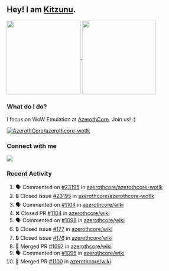 ## Hey! I am [Kitzunu](https://Github.com/Kitzunu).

<!--
[![Kitzunu's Github stats](https://github-readme-stats.vercel.app/api?username=kitzunu&theme=github_dark&show_icons=true&number_format=long)](https://github.com/Kitzunu)

[![Kitzunu's Language stats](https://github-readme-stats.vercel.app/api/top-langs/?username=Kitzunu&layout=donut&theme=github_dark)](https://github.com/Kitzunu)
-->

<a href="https://github.com/Kitzunu">
  <img height=200 align="center" src="https://github-readme-stats.vercel.app/api?username=kitzunu&theme=github_dark&show_icons=true&number_format=long" />
</a>
<a href="https://github.com/Kitzunu">
  <img height=200 align="center" src="https://github-readme-stats.vercel.app/api/top-langs/?username=Kitzunu&layout=donut&theme=github_dark" />
</a>

### What do I do?

I focus on WoW Emulation at [AzerothCore](https://github.com/AzerothCore). Join us! :)

[![AzerothCore/azerothcore-wotlk](https://github-readme-stats.vercel.app/api/pin/?username=AzerothCore&repo=azerothcore-wotlk&theme=github_dark&show_owner=true)](https://github.com/azerothcore/azerothcore-wotlk)

### Connect with me
[![](https://img.shields.io/badge/AzerothCore%20Discord-Connect%20with%20me!-green)](https://discord.com/invite/gkt4y2x)

### Recent Activity

<!--START_SECTION:activity-->
1. 🗣 Commented on [#23195](https://github.com/azerothcore/azerothcore-wotlk/issues/23195#issuecomment-3419847519) in [azerothcore/azerothcore-wotlk](https://github.com/azerothcore/azerothcore-wotlk)
2. 🔒 Closed issue [#23195](https://github.com/azerothcore/azerothcore-wotlk/issues/23195) in [azerothcore/azerothcore-wotlk](https://github.com/azerothcore/azerothcore-wotlk)
3. 🗣 Commented on [#1104](https://github.com/azerothcore/wiki/pull/1104#issuecomment-3282244021) in [azerothcore/wiki](https://github.com/azerothcore/wiki)
4. ❌ Closed PR [#1104](https://github.com/azerothcore/wiki/pull/1104) in [azerothcore/wiki](https://github.com/azerothcore/wiki)
5. 🗣 Commented on [#1098](https://github.com/azerothcore/wiki/pull/1098#issuecomment-3282237935) in [azerothcore/wiki](https://github.com/azerothcore/wiki)
6. 🔒 Closed issue [#177](https://github.com/azerothcore/wiki/issues/177) in [azerothcore/wiki](https://github.com/azerothcore/wiki)
7. 🔒 Closed issue [#176](https://github.com/azerothcore/wiki/issues/176) in [azerothcore/wiki](https://github.com/azerothcore/wiki)
8. 🎉 Merged PR [#1097](https://github.com/azerothcore/wiki/pull/1097) in [azerothcore/wiki](https://github.com/azerothcore/wiki)
9. 🗣 Commented on [#1095](https://github.com/azerothcore/wiki/pull/1095#issuecomment-3282180353) in [azerothcore/wiki](https://github.com/azerothcore/wiki)
10. 🎉 Merged PR [#1100](https://github.com/azerothcore/wiki/pull/1100) in [azerothcore/wiki](https://github.com/azerothcore/wiki)
<!--END_SECTION:activity-->
